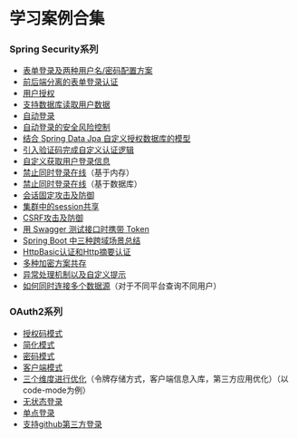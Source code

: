 # 学习案例合集
### Spring Security系列

- [表单登录及两种用户名/密码配置方案](https://github.com/monkdai/spring-boot-demo/tree/master/spring-security-learn/form-login-demo1)
- [前后端分离的表单登录认证](https://github.com/monkdai/spring-boot-demo/tree/master/spring-security-learn/form-login-demo2)
- [用户授权](https://github.com/monkdai/spring-boot-demo/tree/master/spring-security-learn/form-login-demo3)
- [支持数据库读取用户数据](https://github.com/monkdai/spring-boot-demo/tree/master/spring-security-learn/form-login-demo4)
- [自动登录](https://github.com/monkdai/spring-boot-demo/tree/master/spring-security-learn/remember-me)
- [自动登录的安全风险控制](https://github.com/monkdai/spring-boot-demo/tree/master/spring-security-learn/remember-me-persis)
- [结合 Spring Data Jpa 自定义授权数据库的模型](https://github.com/monkdai/spring-boot-demo/tree/master/spring-security-learn/with-spring-data-jpa)
- [引入验证码完成自定义认证逻辑](https://github.com/monkdai/spring-boot-demo/tree/master/spring-security-learn/captcha)
- [自定义获取用户登录信息](https://github.com/monkdai/spring-boot-demo/tree/master/spring-security-learn/captcha2)
- [禁止同时登录在线](https://github.com/monkdai/spring-boot-demo/tree/master/spring-security-learn/login-unique)（基于内存）
- [禁止同时登录在线](https://github.com/monkdai/spring-boot-demo/tree/master/spring-security-learn/login-unique2)（基于数据库）
- [会话固定攻击及防御](https://github.com/monkdai/spring-boot-demo/tree/master/spring-security-learn/session)
- [集群中的session共享](https://github.com/monkdai/spring-boot-demo/tree/master/spring-security-learn/session2)
- [CSRF攻击及防御](https://github.com/monkdai/spring-boot-demo/tree/master/spring-security-learn/csrf)
- [用 Swagger 测试接口时携带 Token](https://github.com/monkdai/spring-boot-demo/tree/master/spring-security-learn/oauth2-jwt-swagger)
- [Spring Boot 中三种跨域场景总结](https://github.com/monkdai/spring-boot-demo/tree/master/spring-security-learn/cors)
- [HttpBasic认证和Http摘要认证](https://github.com/monkdai/spring-boot-demo/tree/master/spring-security-learn/http)
- [多种加密方案共存](https://github.com/monkdai/spring-boot-demo/tree/master/spring-security-learn/mix-encode)
- [异常处理机制以及自定义提示](https://github.com/monkdai/spring-boot-demo/tree/master/spring-security-learn/exception)
- [如何同时连接多个数据源](https://github.com/monkdai/spring-boot-demo/tree/master/spring-security-learn/multiusers)（对于不同平台查询不同用户）

### OAuth2系列

- [授权码模式](https://github.com/monkdai/spring-boot-demo/tree/master/oauth2-learn/code-mode)
- [简化模式](https://github.com/monkdai/spring-boot-demo/tree/master/oauth2-learn/token-mode)
- [密码模式](https://github.com/monkdai/spring-boot-demo/tree/master/oauth2-learn/password-mode)
- [客户端模式](https://github.com/monkdai/spring-boot-demo/tree/master/oauth2-learn/client-mode)
- [三个维度进行优化](https://github.com/monkdai/spring-boot-demo/tree/master/oauth2-learn/code-mode-redis)（令牌存储方式，客户端信息入库，第三方应用优化）（以code-mode为例）
- [无状态登录](https://github.com/monkdai/spring-boot-demo/tree/master/oauth2-learn/oauth2-jwt)
- [单点登录](https://github.com/monkdai/spring-boot-demo/tree/master/oauth2-learn/oauth2-sso)
- [支持github第三方登录](https://github.com/monkdai/spring-boot-demo/tree/master/oauth2-learn/oauth2-github)
